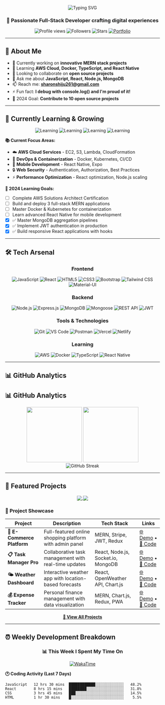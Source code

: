 <div align="center">
  <img src="https://readme-typing-svg.herokuapp.com?font=Fira+Code&pause=1000&color=2196F3&center=true&vCenter=true&width=500&lines=Hi+%F0%9F%91%8B%2C+I'm+Sharon+Shiju;MERN+Stack+Developer;Full-Stack+Web+Developer;Always+Learning+%26+Building!" alt="Typing SVG" />
</div>

<h3 align="center">🚀 Passionate Full-Stack Developer crafting digital experiences</h3>

<p align="center">
  <img src="https://komarev.com/ghpvc/?username=sharonshiju5&label=Profile%20views&color=0e75b6&style=flat" alt="Profile views" />
  <img src="https://img.shields.io/github/followers/sharonshiju5?label=Followers&style=social" alt="Followers" />
  <img src="https://img.shields.io/github/stars/sharonshiju5?label=Total%20Stars&style=social" alt="Stars" />
  <a href="https://sharonshiju.netlify.app/"><img src="https://img.shields.io/badge/Portfolio-Visit-FF5722?style=flat&logo=google-chrome" alt="Portfolio" /></a>
</p>

---

## 🎯 About Me

- 🔭 Currently working on **innovative MERN stack projects**
- 🌱 Learning **AWS Cloud, Docker, TypeScript, and React Native**
- 👯 Looking to collaborate on **open source projects**
- 💬 Ask me about **JavaScript, React, Node.js, MongoDB**
- 📫 Reach me: **sharonshiju261@gmail.com**
- ⚡ Fun fact: **I debug with console.log() and I'm proud of it!**
- 🎯 2024 Goal: **Contribute to 10 open source projects**

---

## 🌱 Currently Learning & Growing

<div align="center">

![Learning](https://img.shields.io/badge/Learning-AWS%20Cloud-orange?style=for-the-badge&logo=amazon-aws)
![Learning](https://img.shields.io/badge/Learning-Docker-blue?style=for-the-badge&logo=docker)
![Learning](https://img.shields.io/badge/Learning-TypeScript-blue?style=for-the-badge&logo=typescript)
![Learning](https://img.shields.io/badge/Learning-React%20Native-61DAFB?style=for-the-badge&logo=react)

</div>

**📚 Current Focus Areas:**
- ☁️ **AWS Cloud Services** - EC2, S3, Lambda, CloudFormation
- 🐳 **DevOps & Containerization** - Docker, Kubernetes, CI/CD
- 📱 **Mobile Development** - React Native, Expo
- 🔒 **Web Security** - Authentication, Authorization, Best Practices
- ⚡ **Performance Optimization** - React optimization, Node.js scaling

**🎯 2024 Learning Goals:**
- [ ] Complete AWS Solutions Architect Certification
- [ ] Build and deploy 3 full-stack MERN applications  
- [ ] Master Docker & Kubernetes for containerization
- [ ] Learn advanced React Native for mobile development
- [x] ✅ Master MongoDB aggregation pipelines
- [x] ✅ Implement JWT authentication in production
- [x] ✅ Build responsive React applications with hooks

---

## 🛠️ Tech Arsenal

<div align="center">

### Frontend
![JavaScript](https://img.shields.io/badge/JavaScript-F7DF1E?style=for-the-badge&logo=javascript&logoColor=black)
![React](https://img.shields.io/badge/React-20232A?style=for-the-badge&logo=react&logoColor=61DAFB)
![HTML5](https://img.shields.io/badge/HTML5-E34F26?style=for-the-badge&logo=html5&logoColor=white)
![CSS3](https://img.shields.io/badge/CSS3-1572B6?style=for-the-badge&logo=css3&logoColor=white)
![Bootstrap](https://img.shields.io/badge/Bootstrap-563D7C?style=for-the-badge&logo=bootstrap&logoColor=white)
![Tailwind CSS](https://img.shields.io/badge/Tailwind_CSS-38B2AC?style=for-the-badge&logo=tailwind-css&logoColor=white)
![Material-UI](https://img.shields.io/badge/Material--UI-0081CB?style=for-the-badge&logo=material-ui&logoColor=white)

### Backend
![Node.js](https://img.shields.io/badge/Node.js-43853D?style=for-the-badge&logo=node.js&logoColor=white)
![Express.js](https://img.shields.io/badge/Express.js-404D59?style=for-the-badge)
![MongoDB](https://img.shields.io/badge/MongoDB-4EA94B?style=for-the-badge&logo=mongodb&logoColor=white)
![Mongoose](https://img.shields.io/badge/Mongoose-880000?style=for-the-badge&logo=mongoose&logoColor=white)
![REST API](https://img.shields.io/badge/REST-02569B?style=for-the-badge&logo=rest&logoColor=white)
![JWT](https://img.shields.io/badge/JWT-black?style=for-the-badge&logo=JSON%20web%20tokens)

### Tools & Technologies
![Git](https://img.shields.io/badge/Git-F05032?style=for-the-badge&logo=git&logoColor=white)
![VS Code](https://img.shields.io/badge/VS%20Code-007ACC?style=for-the-badge&logo=visual-studio-code&logoColor=white)
![Postman](https://img.shields.io/badge/Postman-FF6C37?style=for-the-badge&logo=postman&logoColor=white)
![Vercel](https://img.shields.io/badge/Vercel-000000?style=for-the-badge&logo=vercel&logoColor=white)
![Netlify](https://img.shields.io/badge/Netlify-00C7B7?style=for-the-badge&logo=netlify&logoColor=white)

### Learning
![AWS](https://img.shields.io/badge/AWS-232F3E?style=for-the-badge&logo=amazon-aws&logoColor=white)
![Docker](https://img.shields.io/badge/Docker-2496ED?style=for-the-badge&logo=docker&logoColor=white)
![TypeScript](https://img.shields.io/badge/TypeScript-007ACC?style=for-the-badge&logo=typescript&logoColor=white)
![React Native](https://img.shields.io/badge/React_Native-20232A?style=for-the-badge&logo=react&logoColor=61DAFB)

</div>

---

## 📊 GitHub Analytics

## 📊 GitHub Analytics

<div align="center">
  <img height="180em" src="https://github-readme-stats.vercel.app/api?username=sharonshiju5&show_icons=true&theme=tokyonight&include_all_commits=true&count_private=true"/>
  <img height="180em" src="https://github-readme-stats.vercel.app/api/top-langs/?username=sharonshiju5&layout=compact&langs_count=8&theme=tokyonight&hide=python"/>
</div>

<div align="center">
  <img src="https://github-readme-streak-stats.herokuapp.com/?user=sharonshiju5&theme=tokyonight" alt="GitHub Streak" />
</div>

---

## 🎯 Featured Projects

<div align="center">

<a href="https://github.com/sharonshiju5/ecommerce-mern">
  <img align="center" src="https://github-readme-stats.vercel.app/api/pin/?username=sharonshiju5&repo=ecommerce-mern&theme=tokyonight" />
</a>
<a href="https://github.com/sharonshiju5/task-manager-app">
  <img align="center" src="https://github-readme-stats.vercel.app/api/pin/?username=sharonshiju5&repo=task-manager-app&theme=tokyonight" />
</a>

</div>

### 💼 Project Showcase

| Project | Description | Tech Stack | Links |
|---------|-------------|------------|--------|
| **🛒 E-Commerce Platform** | Full-featured online shopping platform with admin panel | MERN, Stripe, JWT, Redux | [🌐 Demo](https://demo-link.com) • [📁 Code](https://github.com/sharonshiju5/ecommerce-mern) |
| **📋 Task Manager Pro** | Collaborative task management with real-time updates | React, Node.js, Socket.io, MongoDB | [🌐 Demo](https://demo-link.com) • [📁 Code](https://github.com/sharonshiju5/task-manager) |
| **🌤️ Weather Dashboard** | Interactive weather app with location-based forecasts | React, OpenWeather API, Chart.js | [🌐 Demo](https://demo-link.com) • [📁 Code](https://github.com/sharonshiju5/weather-app) |
| **💰 Expense Tracker** | Personal finance management with data visualization | MERN, Chart.js, Redux, PWA | [🌐 Demo](https://demo-link.com) • [📁 Code](https://github.com/sharonshiju5/expense-tracker) |

<div align="center">
  
**[📂 View All Projects](https://github.com/sharonshiju5?tab=repositories)**

</div>

---

## ⏰ Weekly Development Breakdown

<div align="center">

### 📊 This Week I Spent My Time On

[![WakaTime](https://github-readme-stats.vercel.app/api/wakatime?username=sharonshiju5&theme=tokyonight)](https://wakatime.com/@sharonshiju5)

</div>

**🕐 Coding Activity (Last 7 Days)**

```text
JavaScript   12 hrs 30 mins  ████████████░░░░░░░░░░░░░   48.2%
React        8 hrs 15 mins   ████████░░░░░░░░░░░░░░░░░   31.8%
CSS          3 hrs 45 mins   ███░░░░░░░░░░░░░░░░░░░░░░   14.5%
HTML         1 hr 30 mins    █░░░░░░░░░░░░░░░░░░░░░░░░    5.5%
